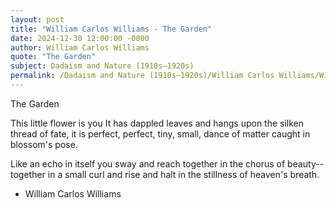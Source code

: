 ```yaml
---
layout: post
title: "William Carlos Williams - The Garden"
date: 2024-12-30 12:00:00 -0000
author: William Carlos Williams
quote: "The Garden"
subject: Dadaism and Nature (1910s–1920s)
permalink: /Dadaism and Nature (1910s–1920s)/William Carlos Williams/William Carlos Williams - The Garden
---
```


The Garden

This little flower is you
It has dappled leaves and hangs
upon the silken thread of fate,
it is perfect, perfect, tiny, small,
dance of matter caught in blossom's pose.

Like an echo in itself you sway
and reach together in the chorus of beauty--
together in a small curl and rise
and halt in the stillness of heaven's breath.

- William Carlos Williams
